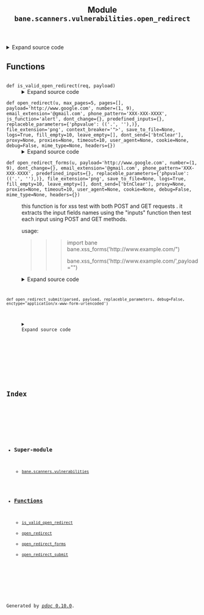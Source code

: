 <body>
<main>
<article id="content">
<header>
<h1 class="title">Module <code>bane.scanners.vulnerabilities.open_redirect</code></h1>
</header>
<section id="section-intro">
<details class="source">
<summary>
<span>Expand source code</span>
</summary>
<pre><code class="python">from bane.scanners.vulnerabilities.utils import *


def is_valid_open_redirect(req,payload):
    return url_decode(payload)==req.headers[&#39;location&#39;]



def open_redirect_submit(
    parsed,
    payload,
    replaceble_parameters,
    debug=False,
    enctype=&#34;application/x-www-form-urlencoded&#34;,
):
    &#34;&#34;&#34;&#34;&#34;&#34;
    p_o_c=parsed[0].copy()
    d, fi = setup_to_submit(parsed[0])
    for x in d:
        for y in replaceble_parameters:
            if x == y:
                for z in replaceble_parameters[y]:
                    d[x] = d[x].replace(z[0], z[1])
    if not fi:
        parsed[1].update(
            {
                &#34;Content-Type&#34;: enctype,
                &#34;Referer&#34;: parsed[0][&#34;action&#34;],
                &#34;Origin&#34;: parsed[0][&#34;action&#34;].split(&#34;://&#34;)[0]
                + &#34;://&#34;
                + parsed[0][&#34;action&#34;].split(&#34;://&#34;)[1].split(&#34;/&#34;)[0],
            }
        )
    else:
        parsed[1].update(
            {
                &#34;Referer&#34;: parsed[0][&#34;action&#34;],
                &#34;Origin&#34;: parsed[0][&#34;action&#34;].split(&#34;://&#34;)[0]
                + &#34;://&#34;
                + parsed[0][&#34;action&#34;].split(&#34;://&#34;)[1].split(&#34;/&#34;)[0],
            }
        )
    if debug == True:
        for x in d:
            print(&#34;{}{} : {}{}&#34;.format(Fore.MAGENTA, x, Fore.WHITE, d[x]))
        for x in fi:
            print(&#34;{}{} : {}{}&#34;.format(Fore.MAGENTA, x, Fore.WHITE, fi[x]))
    if &#34;application/json&#34; in enctype:
        d = json.dumps(d)
    c=&#39;&#39;
    if parsed[0][&#34;method&#34;] == &#34;get&#34;:
        try:
            c = requests.Session().get(
                parsed[0][&#34;action&#34;],
                params=d,
                headers=parsed[1],
                proxies=parsed[2],
                timeout=parsed[3],
                verify=False,
                allow_redirects=False
            )
            if is_valid_open_redirect(c,payload):
                return (True, {&#34;p_o_c&#34;:p_o_c},any(s in c for s in sql_errors),any(s in c for s in xml_parser_errors),any(s in c for s in fetch_url_errors),any(s in c for s in open_file_errors),p_o_c)
        except Exception as e:
            pass
    else:
        try:
            c = requests.Session().post(
                parsed[0][&#34;action&#34;],
                data=d,
                files=fi,
                headers=parsed[1],
                proxies=parsed[2],
                timeout=parsed[3],
                verify=False,
                allow_redirects=False
            )
            if is_valid_open_redirect(c,payload)==True:
                return (True, {&#34;p_o_c&#34;:p_o_c},any(s in c for s in sql_errors),any(s in c for s in xml_parser_errors),any(s in c for s in fetch_url_errors),any(s in c for s in open_file_errors),p_o_c)
        except Exception as e:
            pass
    return (False, &#34;&#34;,any(s in c for s in sql_errors),any(s in c for s in xml_parser_errors),any(s in c for s in fetch_url_errors),any(s in c for s in open_file_errors),p_o_c)



def open_redirect_forms(
    u,
    payload=&#39;http://www.google.com&#39;,
    number=(1, 9),
    dont_change={},
    email_extension=&#39;@gmail.com&#39;,
    phone_pattern=&#39;XXX-XXX-XXXX&#39;,
    predefined_inputs={},
    replaceble_parameters={&#34;phpvalue&#34;: ((&#34;.&#34;, &#34;&#34;),)},
    file_extension=&#34;png&#34;,
    save_to_file=None,
    logs=True,
    fill_empty=10,
    leave_empty=[],
    dont_send=[&#34;btnClear&#34;],
    proxy=None,
    proxies=None,
    timeout=10,
    user_agent=None,
    cookie=None,
    debug=False,
    mime_type=None,
    headers={}
):
    &#34;&#34;&#34;
    this function is for xss test with both POST and GET requests . it extracts the input fields names using the &#34;inputs&#34; function then test each input using POST and GET methods.

    usage:

    &gt;&gt;&gt;import bane
    &gt;&gt;&gt;bane.xss_forms(&#39;http://www.example.com/&#34;)

    &gt;&gt;&gt;bane.xss_forms(&#39;http://www.example.com/&#39;,payload=&#34;&lt;script&gt;alert(123);&lt;/script&gt;&#34;)

    &#34;&#34;&#34;
    target_page = u
    if proxy:
        proxy = proxy
    if proxies:
        proxy = random.choice(proxies)
    dic = []
    pre_apyload = True
    if logs == True:
        print(Fore.WHITE + &#34;[~]Getting forms...&#34; + Style.RESET_ALL)
    hu = True
    fom = forms_parser(
        u, proxy=proxy, timeout=timeout, cookie=cookie, user_agent=user_agent,include_links=True,headers=headers
    )
    if len(fom) == 0:
        if logs == True:
            print(Fore.RED + &#34;[-]No forms were found!!!&#34; + Style.RESET_ALL)
        hu = False
    if hu == True:
        form_index = -1
        for l1 in fom:
            form_index += 1
            xp=payload
            lst = {}
            vul = []
            sec = []
            sql_e=[]
            xml_e=[]
            p_t_e=[]
            ssrf_e=[]
            p_t_erros=[]
            ssrf_errors=[]
            hu = True
            u = l1[&#34;action&#34;]
            if logs == True:
                print(
                    Fore.BLUE
                    + &#34;Form: &#34;
                    + Fore.WHITE
                    + str(form_index)
                    + Fore.BLUE
                    + &#34;\nAction: &#34;
                    + Fore.WHITE
                    + u
                    + Fore.BLUE
                    + &#34;\nMethod: &#34;
                    + Fore.WHITE
                    + l1[&#34;method&#34;]
                    + Fore.BLUE
                    + &#34;\nPayload: &#34;
                    + Fore.WHITE
                    + xp
                    + Style.RESET_ALL
                )
            &#34;&#34;&#34;if len(inputs(u,proxy=proxy,timeout=timeout,value=True,cookie=cookie,user_agent=user_agent))==0:
     hu=False
     if logs==True:
      print(Fore.YELLOW+&#34;[-]No parameters found on that page !! Moving on..&#34;+Style.RESET_ALL)&#34;&#34;&#34;
            if True:
                extr = []
                l = []
                for x in l1[&#34;inputs&#34;]:
                    if (
                        x[&#34;name&#34;].strip() not in leave_empty
                        and x[&#34;name&#34;].strip() not in dont_send
                    ):
                        if (
                            x[&#34;type&#34;]
                            in [
                                &#34;hidden&#34;,
                                &#34;file&#34;,
                                &#34;text&#34;,
                                &#34;textarea&#34;,
                                &#34;email&#34;,
                                &#34;tel&#34;,
                                &#34;search&#34;,
                                &#34;url&#34;,
                                &#34;password&#34;,
                                &#34;number&#34;,
                                &#34;select&#34;,
                                &#34;radio&#34;,
                                &#34;checkbox&#34;,
                                &#34;color&#34;
                            ]
                            and x[&#34;name&#34;] not in dont_change
                        ):  # any input type that accept direct input from keyboard
                            i = x[&#34;name&#34;]
                            parsed_form = set_up_injection(
                                target_page,
                                form_index,
                                i,
                                xp,
                                cookie,
                                setup_ua(user_agent),
                                setup_proxy(proxy, proxies),
                                timeout,
                                fill_empty,
                                file_extension=file_extension,
                                dont_change=dont_change,
                                email_extension=email_extension,
                                phone_pattern=phone_pattern,
                                number=number,
                                leave_empty=leave_empty,
                                dont_send=dont_send,
                                mime_type=mime_type,
                                predefined_inputs=predefined_inputs,
                                headers=headers
                            )
                            xss_res = open_redirect_submit(
                                parsed_form,
                                xp,
                                replaceble_parameters,
                                debug=debug,
                                enctype=l1[&#34;enctype&#34;],
                            )
                            if xss_res[0] == True:
                                x = &#34;parameter: &#39;&#34; + i + &#34;&#39; =&gt; [+]Open redirect detected&#34;
                                vul.append({&#39;parameter&#39;:i, &#39;context&#39;:xss_res[1]})
                                colr = Fore.GREEN
                            else:
                                x = &#34;parameter: &#39;&#34; + i + &#34;&#39; =&gt; [-]Failed&#34;
                                #sec.append(i)
                                colr = Fore.RED
                            if xss_res[2] == True:
                                x+=Fore.YELLOW+&#34;\n[i] SQL Error detected&#34;
                                sql_e.append({&#39;parameter&#39;:i, &#39;p_o_c&#39;: xss_res[-1]})
                            if xss_res[3]==True:
                                x+=Fore.YELLOW+&#34;\n[i] XML parsing Error detected&#34;
                                xml_e.append({&#39;parameter&#39;:i, &#39;p_o_c&#39;: xss_res[-1]})
                            if xss_res[4] == True:
                                x+=Fore.YELLOW+&#34;\n[i] Fetching URL Error detected (potential SSRF)&#34;
                                ssrf_e.append({&#39;parameter&#39;:i, &#39;p_o_c&#39;: xss_res[-1]})
                            if xss_res[5] == True:
                                x+=Fore.YELLOW+&#34;\n[i] Reading file Error detected (potential path traversal)&#34;
                                p_t_e.append({&#39;parameter&#39;:i, &#39;p_o_c&#39;: xss_res[-1]})
                            if logs == True:
                                print(colr + x + Style.RESET_ALL)
            dic.append(
                {
                    &#34;form&#34;: u,
                    &#34;method&#34;: l1[&#34;method&#34;],
                    &#34;vulnerable&#34;: vul,
                    #&#34;safe&#34;: sec,
                    &#34;sql_errors&#34;:sql_e,
                    &#34;xml_parsing_errors&#34;:xml_e,
                    &#34;fetching_url_errors&#34;:ssrf_e,
                    &#34;reading_file_errors&#34;:p_t_e
                }
            )
        if save_to_file:
            with open(save_to_file.split(&#34;.&#34;)[0] + &#34;.json&#34;, &#34;w&#34;) as outfile:
                json.dump(
                    {&#34;payload&#34;: xp, &#34;page&#34;: target_page, &#34;result&#34;: dic},
                    outfile,
                    indent=4,
                )
            outfile.close()
        return {&#34;payload&#34;: xp, &#34;page&#34;: target_page, &#34;result&#34;: dic}




def open_redirect(
    u,
    max_pages=5,
    pages=[],
    payload=&#39;http://www.google.com&#39;,
    number=(1, 9),
    email_extension=&#39;@gmail.com&#39;,
    phone_pattern=&#39;XXX-XXX-XXXX&#39;,
    js_function=&#34;alert&#34;,
    dont_change={},
    predefined_inputs={},
    replaceble_parameters={&#34;phpvalue&#34;: ((&#34;.&#34;, &#34;&#34;),)},
    file_extension=&#34;png&#34;,
    context_breaker=&#39;&#34;&gt;&#39;,
    save_to_file=None,
    logs=True,
    fill_empty=10,
    leave_empty=[],
    dont_send=[&#34;btnClear&#34;],
    proxy=None,
    proxies=None,
    timeout=10,
    user_agent=None,
    cookie=None,
    debug=False,
    mime_type=None,
    headers={}
):
    l=[]
    if pages==[]:
        pages=spider_url(u,cookie=cookie,max_pages=max_pages,timeout=timeout,user_agent=user_agent,proxy=proxy,headers=headers)
    for x in pages:
        if logs==True:
            print(&#39;\n\nPage: {}\n&#39;.format(x))
        l.append(open_redirect_forms(x,
                           payload=payload,
                            number=number,
                            dont_change=dont_change,
                            predefined_inputs=predefined_inputs,
                            replaceble_parameters=replaceble_parameters,
                            file_extension=file_extension,
                            save_to_file=save_to_file,
                            email_extension=email_extension,
                            phone_pattern=phone_pattern,
                            logs=logs,
                            fill_empty=fill_empty,
                            leave_empty=leave_empty,
                            dont_send=dont_send,
                            proxy=proxy,
                            proxies=proxies,
                            timeout=timeout,
                            user_agent=user_agent,
                            cookie=cookie,
                            debug=debug,
                            mime_type=mime_type,
                            headers=headers))
    f=[]
    for x in l:
        if x !=None:
            n=x.copy()
            n[&#39;result&#39;]=[]
            for i in x[&#39;result&#39;]:
                if len(i[&#39;vulnerable&#39;]) &gt; 0 or len(i[&#39;sql_errors&#39;]) &gt; 0 or len(i[&#39;xml_parsing_errors&#39;])&gt;0 or len(i[&#39;fetching_url_errors&#39;])&gt;0 or len(i[&#39;reading_file_errors&#39;]) &gt; 0:
                    n[&#39;result&#39;].append(i)
            if n[&#39;result&#39;]!=[]:
                f.append(n)
    return f</code></pre>
</details>
</section>
<section>
</section>
<section>
</section>
<section>
<h2 class="section-title" id="header-functions">Functions</h2>
<dl>
<dt id="bane.scanners.vulnerabilities.open_redirect.is_valid_open_redirect"><code class="name flex">
<span>def <span class="ident">is_valid_open_redirect</span></span>(<span>req, payload)</span>
</code></dt>
<dd>
<div class="desc"></div>
<details class="source">
<summary>
<span>Expand source code</span>
</summary>
<pre><code class="python">def is_valid_open_redirect(req,payload):
    return url_decode(payload)==req.headers[&#39;location&#39;]</code></pre>
</details>
</dd>
<dt id="bane.scanners.vulnerabilities.open_redirect.open_redirect"><code class="name flex">
<span>def <span class="ident">open_redirect</span></span>(<span>u, max_pages=5, pages=[], payload='http://www.google.com', number=(1, 9), email_extension='@gmail.com', phone_pattern='XXX-XXX-XXXX', js_function='alert', dont_change={}, predefined_inputs={}, replaceble_parameters={'phpvalue': (('.', ''),)}, file_extension='png', context_breaker=&#x27;&quot;&gt;&#x27;, save_to_file=None, logs=True, fill_empty=10, leave_empty=[], dont_send=['btnClear'], proxy=None, proxies=None, timeout=10, user_agent=None, cookie=None, debug=False, mime_type=None, headers={})</span>
</code></dt>
<dd>
<div class="desc"></div>
<details class="source">
<summary>
<span>Expand source code</span>
</summary>
<pre><code class="python">def open_redirect(
    u,
    max_pages=5,
    pages=[],
    payload=&#39;http://www.google.com&#39;,
    number=(1, 9),
    email_extension=&#39;@gmail.com&#39;,
    phone_pattern=&#39;XXX-XXX-XXXX&#39;,
    js_function=&#34;alert&#34;,
    dont_change={},
    predefined_inputs={},
    replaceble_parameters={&#34;phpvalue&#34;: ((&#34;.&#34;, &#34;&#34;),)},
    file_extension=&#34;png&#34;,
    context_breaker=&#39;&#34;&gt;&#39;,
    save_to_file=None,
    logs=True,
    fill_empty=10,
    leave_empty=[],
    dont_send=[&#34;btnClear&#34;],
    proxy=None,
    proxies=None,
    timeout=10,
    user_agent=None,
    cookie=None,
    debug=False,
    mime_type=None,
    headers={}
):
    l=[]
    if pages==[]:
        pages=spider_url(u,cookie=cookie,max_pages=max_pages,timeout=timeout,user_agent=user_agent,proxy=proxy,headers=headers)
    for x in pages:
        if logs==True:
            print(&#39;\n\nPage: {}\n&#39;.format(x))
        l.append(open_redirect_forms(x,
                           payload=payload,
                            number=number,
                            dont_change=dont_change,
                            predefined_inputs=predefined_inputs,
                            replaceble_parameters=replaceble_parameters,
                            file_extension=file_extension,
                            save_to_file=save_to_file,
                            email_extension=email_extension,
                            phone_pattern=phone_pattern,
                            logs=logs,
                            fill_empty=fill_empty,
                            leave_empty=leave_empty,
                            dont_send=dont_send,
                            proxy=proxy,
                            proxies=proxies,
                            timeout=timeout,
                            user_agent=user_agent,
                            cookie=cookie,
                            debug=debug,
                            mime_type=mime_type,
                            headers=headers))
    f=[]
    for x in l:
        if x !=None:
            n=x.copy()
            n[&#39;result&#39;]=[]
            for i in x[&#39;result&#39;]:
                if len(i[&#39;vulnerable&#39;]) &gt; 0 or len(i[&#39;sql_errors&#39;]) &gt; 0 or len(i[&#39;xml_parsing_errors&#39;])&gt;0 or len(i[&#39;fetching_url_errors&#39;])&gt;0 or len(i[&#39;reading_file_errors&#39;]) &gt; 0:
                    n[&#39;result&#39;].append(i)
            if n[&#39;result&#39;]!=[]:
                f.append(n)
    return f</code></pre>
</details>
</dd>
<dt id="bane.scanners.vulnerabilities.open_redirect.open_redirect_forms"><code class="name flex">
<span>def <span class="ident">open_redirect_forms</span></span>(<span>u, payload='http://www.google.com', number=(1, 9), dont_change={}, email_extension='@gmail.com', phone_pattern='XXX-XXX-XXXX', predefined_inputs={}, replaceble_parameters={'phpvalue': (('.', ''),)}, file_extension='png', save_to_file=None, logs=True, fill_empty=10, leave_empty=[], dont_send=['btnClear'], proxy=None, proxies=None, timeout=10, user_agent=None, cookie=None, debug=False, mime_type=None, headers={})</span>
</code></dt>
<dd>
<div class="desc"><p>this function is for xss test with both POST and GET requests . it extracts the input fields names using the "inputs" function then test each input using POST and GET methods.</p>
<p>usage:</p>
<blockquote>
<blockquote>
<blockquote>
<p>import bane
bane.xss_forms('http://www.example.com/")</p>
<p>bane.xss_forms('http://www.example.com/',payload="<script>alert(123);</script>")</p>
</blockquote>
</blockquote>
</blockquote></div>
<details class="source">
<summary>
<span>Expand source code</span>
</summary>
<pre><code class="python">def open_redirect_forms(
    u,
    payload=&#39;http://www.google.com&#39;,
    number=(1, 9),
    dont_change={},
    email_extension=&#39;@gmail.com&#39;,
    phone_pattern=&#39;XXX-XXX-XXXX&#39;,
    predefined_inputs={},
    replaceble_parameters={&#34;phpvalue&#34;: ((&#34;.&#34;, &#34;&#34;),)},
    file_extension=&#34;png&#34;,
    save_to_file=None,
    logs=True,
    fill_empty=10,
    leave_empty=[],
    dont_send=[&#34;btnClear&#34;],
    proxy=None,
    proxies=None,
    timeout=10,
    user_agent=None,
    cookie=None,
    debug=False,
    mime_type=None,
    headers={}
):
    &#34;&#34;&#34;
    this function is for xss test with both POST and GET requests . it extracts the input fields names using the &#34;inputs&#34; function then test each input using POST and GET methods.

    usage:

    &gt;&gt;&gt;import bane
    &gt;&gt;&gt;bane.xss_forms(&#39;http://www.example.com/&#34;)

    &gt;&gt;&gt;bane.xss_forms(&#39;http://www.example.com/&#39;,payload=&#34;&lt;script&gt;alert(123);&lt;/script&gt;&#34;)

    &#34;&#34;&#34;
    target_page = u
    if proxy:
        proxy = proxy
    if proxies:
        proxy = random.choice(proxies)
    dic = []
    pre_apyload = True
    if logs == True:
        print(Fore.WHITE + &#34;[~]Getting forms...&#34; + Style.RESET_ALL)
    hu = True
    fom = forms_parser(
        u, proxy=proxy, timeout=timeout, cookie=cookie, user_agent=user_agent,include_links=True,headers=headers
    )
    if len(fom) == 0:
        if logs == True:
            print(Fore.RED + &#34;[-]No forms were found!!!&#34; + Style.RESET_ALL)
        hu = False
    if hu == True:
        form_index = -1
        for l1 in fom:
            form_index += 1
            xp=payload
            lst = {}
            vul = []
            sec = []
            sql_e=[]
            xml_e=[]
            p_t_e=[]
            ssrf_e=[]
            p_t_erros=[]
            ssrf_errors=[]
            hu = True
            u = l1[&#34;action&#34;]
            if logs == True:
                print(
                    Fore.BLUE
                    + &#34;Form: &#34;
                    + Fore.WHITE
                    + str(form_index)
                    + Fore.BLUE
                    + &#34;\nAction: &#34;
                    + Fore.WHITE
                    + u
                    + Fore.BLUE
                    + &#34;\nMethod: &#34;
                    + Fore.WHITE
                    + l1[&#34;method&#34;]
                    + Fore.BLUE
                    + &#34;\nPayload: &#34;
                    + Fore.WHITE
                    + xp
                    + Style.RESET_ALL
                )
            &#34;&#34;&#34;if len(inputs(u,proxy=proxy,timeout=timeout,value=True,cookie=cookie,user_agent=user_agent))==0:
     hu=False
     if logs==True:
      print(Fore.YELLOW+&#34;[-]No parameters found on that page !! Moving on..&#34;+Style.RESET_ALL)&#34;&#34;&#34;
            if True:
                extr = []
                l = []
                for x in l1[&#34;inputs&#34;]:
                    if (
                        x[&#34;name&#34;].strip() not in leave_empty
                        and x[&#34;name&#34;].strip() not in dont_send
                    ):
                        if (
                            x[&#34;type&#34;]
                            in [
                                &#34;hidden&#34;,
                                &#34;file&#34;,
                                &#34;text&#34;,
                                &#34;textarea&#34;,
                                &#34;email&#34;,
                                &#34;tel&#34;,
                                &#34;search&#34;,
                                &#34;url&#34;,
                                &#34;password&#34;,
                                &#34;number&#34;,
                                &#34;select&#34;,
                                &#34;radio&#34;,
                                &#34;checkbox&#34;,
                                &#34;color&#34;
                            ]
                            and x[&#34;name&#34;] not in dont_change
                        ):  # any input type that accept direct input from keyboard
                            i = x[&#34;name&#34;]
                            parsed_form = set_up_injection(
                                target_page,
                                form_index,
                                i,
                                xp,
                                cookie,
                                setup_ua(user_agent),
                                setup_proxy(proxy, proxies),
                                timeout,
                                fill_empty,
                                file_extension=file_extension,
                                dont_change=dont_change,
                                email_extension=email_extension,
                                phone_pattern=phone_pattern,
                                number=number,
                                leave_empty=leave_empty,
                                dont_send=dont_send,
                                mime_type=mime_type,
                                predefined_inputs=predefined_inputs,
                                headers=headers
                            )
                            xss_res = open_redirect_submit(
                                parsed_form,
                                xp,
                                replaceble_parameters,
                                debug=debug,
                                enctype=l1[&#34;enctype&#34;],
                            )
                            if xss_res[0] == True:
                                x = &#34;parameter: &#39;&#34; + i + &#34;&#39; =&gt; [+]Open redirect detected&#34;
                                vul.append({&#39;parameter&#39;:i, &#39;context&#39;:xss_res[1]})
                                colr = Fore.GREEN
                            else:
                                x = &#34;parameter: &#39;&#34; + i + &#34;&#39; =&gt; [-]Failed&#34;
                                #sec.append(i)
                                colr = Fore.RED
                            if xss_res[2] == True:
                                x+=Fore.YELLOW+&#34;\n[i] SQL Error detected&#34;
                                sql_e.append({&#39;parameter&#39;:i, &#39;p_o_c&#39;: xss_res[-1]})
                            if xss_res[3]==True:
                                x+=Fore.YELLOW+&#34;\n[i] XML parsing Error detected&#34;
                                xml_e.append({&#39;parameter&#39;:i, &#39;p_o_c&#39;: xss_res[-1]})
                            if xss_res[4] == True:
                                x+=Fore.YELLOW+&#34;\n[i] Fetching URL Error detected (potential SSRF)&#34;
                                ssrf_e.append({&#39;parameter&#39;:i, &#39;p_o_c&#39;: xss_res[-1]})
                            if xss_res[5] == True:
                                x+=Fore.YELLOW+&#34;\n[i] Reading file Error detected (potential path traversal)&#34;
                                p_t_e.append({&#39;parameter&#39;:i, &#39;p_o_c&#39;: xss_res[-1]})
                            if logs == True:
                                print(colr + x + Style.RESET_ALL)
            dic.append(
                {
                    &#34;form&#34;: u,
                    &#34;method&#34;: l1[&#34;method&#34;],
                    &#34;vulnerable&#34;: vul,
                    #&#34;safe&#34;: sec,
                    &#34;sql_errors&#34;:sql_e,
                    &#34;xml_parsing_errors&#34;:xml_e,
                    &#34;fetching_url_errors&#34;:ssrf_e,
                    &#34;reading_file_errors&#34;:p_t_e
                }
            )
        if save_to_file:
            with open(save_to_file.split(&#34;.&#34;)[0] + &#34;.json&#34;, &#34;w&#34;) as outfile:
                json.dump(
                    {&#34;payload&#34;: xp, &#34;page&#34;: target_page, &#34;result&#34;: dic},
                    outfile,
                    indent=4,
                )
            outfile.close()
        return {&#34;payload&#34;: xp, &#34;page&#34;: target_page, &#34;result&#34;: dic}</code></pre>
</details>
</dd>
<dt id="bane.scanners.vulnerabilities.open_redirect.open_redirect_submit"><code class="name flex">
<span>def <span class="ident">open_redirect_submit</span></span>(<span>parsed, payload, replaceble_parameters, debug=False, enctype='application/x-www-form-urlencoded')</span>
</code></dt>
<dd>
<div class="desc"></div>
<details class="source">
<summary>
<span>Expand source code</span>
</summary>
<pre><code class="python">def open_redirect_submit(
    parsed,
    payload,
    replaceble_parameters,
    debug=False,
    enctype=&#34;application/x-www-form-urlencoded&#34;,
):
    &#34;&#34;&#34;&#34;&#34;&#34;
    p_o_c=parsed[0].copy()
    d, fi = setup_to_submit(parsed[0])
    for x in d:
        for y in replaceble_parameters:
            if x == y:
                for z in replaceble_parameters[y]:
                    d[x] = d[x].replace(z[0], z[1])
    if not fi:
        parsed[1].update(
            {
                &#34;Content-Type&#34;: enctype,
                &#34;Referer&#34;: parsed[0][&#34;action&#34;],
                &#34;Origin&#34;: parsed[0][&#34;action&#34;].split(&#34;://&#34;)[0]
                + &#34;://&#34;
                + parsed[0][&#34;action&#34;].split(&#34;://&#34;)[1].split(&#34;/&#34;)[0],
            }
        )
    else:
        parsed[1].update(
            {
                &#34;Referer&#34;: parsed[0][&#34;action&#34;],
                &#34;Origin&#34;: parsed[0][&#34;action&#34;].split(&#34;://&#34;)[0]
                + &#34;://&#34;
                + parsed[0][&#34;action&#34;].split(&#34;://&#34;)[1].split(&#34;/&#34;)[0],
            }
        )
    if debug == True:
        for x in d:
            print(&#34;{}{} : {}{}&#34;.format(Fore.MAGENTA, x, Fore.WHITE, d[x]))
        for x in fi:
            print(&#34;{}{} : {}{}&#34;.format(Fore.MAGENTA, x, Fore.WHITE, fi[x]))
    if &#34;application/json&#34; in enctype:
        d = json.dumps(d)
    c=&#39;&#39;
    if parsed[0][&#34;method&#34;] == &#34;get&#34;:
        try:
            c = requests.Session().get(
                parsed[0][&#34;action&#34;],
                params=d,
                headers=parsed[1],
                proxies=parsed[2],
                timeout=parsed[3],
                verify=False,
                allow_redirects=False
            )
            if is_valid_open_redirect(c,payload):
                return (True, {&#34;p_o_c&#34;:p_o_c},any(s in c for s in sql_errors),any(s in c for s in xml_parser_errors),any(s in c for s in fetch_url_errors),any(s in c for s in open_file_errors),p_o_c)
        except Exception as e:
            pass
    else:
        try:
            c = requests.Session().post(
                parsed[0][&#34;action&#34;],
                data=d,
                files=fi,
                headers=parsed[1],
                proxies=parsed[2],
                timeout=parsed[3],
                verify=False,
                allow_redirects=False
            )
            if is_valid_open_redirect(c,payload)==True:
                return (True, {&#34;p_o_c&#34;:p_o_c},any(s in c for s in sql_errors),any(s in c for s in xml_parser_errors),any(s in c for s in fetch_url_errors),any(s in c for s in open_file_errors),p_o_c)
        except Exception as e:
            pass
    return (False, &#34;&#34;,any(s in c for s in sql_errors),any(s in c for s in xml_parser_errors),any(s in c for s in fetch_url_errors),any(s in c for s in open_file_errors),p_o_c)</code></pre>
</details>
</dd>
</dl>
</section>
<section>
</section>
</article>
<nav id="sidebar">
<h1>Index</h1>
<div class="toc">
<ul></ul>
</div>
<ul id="index">
<li><h3>Super-module</h3>
<ul>
<li><code><a title="bane.scanners.vulnerabilities" href="index.md">bane.scanners.vulnerabilities</a></code></li>
</ul>
</li>
<li><h3><a href="#header-functions">Functions</a></h3>
<ul class="">
<li><code><a title="bane.scanners.vulnerabilities.open_redirect.is_valid_open_redirect" href="#bane.scanners.vulnerabilities.open_redirect.is_valid_open_redirect">is_valid_open_redirect</a></code></li>
<li><code><a title="bane.scanners.vulnerabilities.open_redirect.open_redirect" href="#bane.scanners.vulnerabilities.open_redirect.open_redirect">open_redirect</a></code></li>
<li><code><a title="bane.scanners.vulnerabilities.open_redirect.open_redirect_forms" href="#bane.scanners.vulnerabilities.open_redirect.open_redirect_forms">open_redirect_forms</a></code></li>
<li><code><a title="bane.scanners.vulnerabilities.open_redirect.open_redirect_submit" href="#bane.scanners.vulnerabilities.open_redirect.open_redirect_submit">open_redirect_submit</a></code></li>
</ul>
</li>
</ul>
</nav>
</main>
<footer id="footer">
<p>Generated by <a href="https://pdoc3.github.io/pdoc" title="pdoc: Python API documentation generator"><cite>pdoc</cite> 0.10.0</a>.</p>
</footer>
</body>
</html>